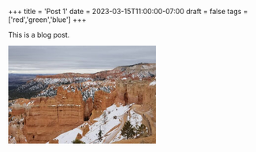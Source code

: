 +++
title = 'Post 1'
date = 2023-03-15T11:00:00-07:00
draft = false
tags = ['red','green','blue']
+++

This is a blog post.

![Bryce Canyon National Park](bryce-canyon.jpg)

